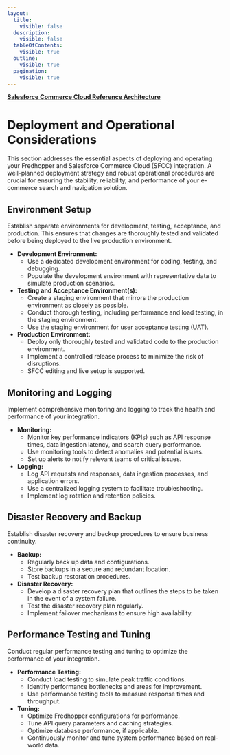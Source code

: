 ```yaml
---
layout:
  title:
    visible: false
  description:
    visible: false
  tableOfContents:
    visible: true
  outline:
    visible: true
  pagination:
    visible: true
---
```


**[Salesforce Commerce Cloud Reference Architecture](../README.md)**

# Deployment and Operational Considerations

This section addresses the essential aspects of deploying and operating your Fredhopper and Salesforce Commerce Cloud (SFCC) integration. A well-planned deployment strategy and robust operational procedures are crucial for ensuring the stability, reliability, and performance of your e-commerce search and navigation solution.

## Environment Setup

Establish separate environments for development, testing, acceptance, and production. This ensures that changes are thoroughly tested and validated before being deployed to the live production environment.

* **Development Environment:**
  * Use a dedicated development environment for coding, testing, and debugging.
  * Populate the development environment with representative data to simulate production scenarios.
* **Testing and Acceptance Environment(s):**
  * Create a staging environment that mirrors the production environment as closely as possible.
  * Conduct thorough testing, including performance and load testing, in the staging environment.
  * Use the staging environment for user acceptance testing (UAT).
* **Production Environment:**
  * Deploy only thoroughly tested and validated code to the production environment.
  * Implement a controlled release process to minimize the risk of disruptions.
  * SFCC editing and live setup is supported.

## Monitoring and Logging

Implement comprehensive monitoring and logging to track the health and performance of your integration.

* **Monitoring:**
  * Monitor key performance indicators (KPIs) such as API response times, data ingestion latency, and search query performance.
  * Use monitoring tools to detect anomalies and potential issues.
  * Set up alerts to notify relevant teams of critical issues.
* **Logging:**
  * Log API requests and responses, data ingestion processes, and application errors.
  * Use a centralized logging system to facilitate troubleshooting.
  * Implement log rotation and retention policies.

## Disaster Recovery and Backup

Establish disaster recovery and backup procedures to ensure business continuity.

* **Backup:**
  * Regularly back up data and configurations.
  * Store backups in a secure and redundant location.
  * Test backup restoration procedures.
* **Disaster Recovery:**
  * Develop a disaster recovery plan that outlines the steps to be taken in the event of a system failure.
  * Test the disaster recovery plan regularly.
  * Implement failover mechanisms to ensure high availability.

## Performance Testing and Tuning

Conduct regular performance testing and tuning to optimize the performance of your integration.

* **Performance Testing:**
  * Conduct load testing to simulate peak traffic conditions.
  * Identify performance bottlenecks and areas for improvement.
  * Use performance testing tools to measure response times and throughput.
* **Tuning:**
  * Optimize Fredhopper configurations for performance.
  * Tune API query parameters and caching strategies.
  * Optimize database performance, if applicable.
  * Continuously monitor and tune system performance based on real-world data.